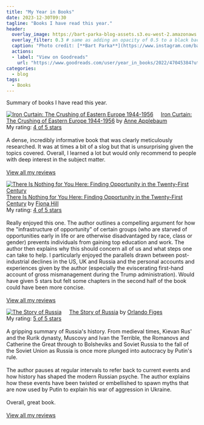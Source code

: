```yaml
---
title: "My Year in Books"
date: 2023-12-30T09:30
tagline: "Books I have read this year."
header:
  overlay_image: https://bart-parka-blog-assets.s3.eu-west-2.amazonaws.com/images/overlays/glacier.jpg
  overlay_filter: 0.3 # same as adding an opacity of 0.5 to a black background
  caption: "Photo credit: [**Bart Parka**](https://www.instagram.com/bart_parka/)"
  actions:
  - label: "View on Goodreads"
    url: "https://www.goodreads.com/user/year_in_books/2022/47045384?utm_source=twitter"
categories:
  - blog
tags:
  - Books
---
```


Summary of books I have read this year.

<a href="https://www.goodreads.com/book/show/13531848-iron-curtain" style="float: left; padding-right: 20px"><img border="0" alt="Iron Curtain: The Crushing of Eastern Europe 1944-1956" src="https://i.gr-assets.com/images/S/compressed.photo.goodreads.com/books/1425958829l/13531848._SX98_.jpg" /></a><a href="https://www.goodreads.com/book/show/13531848-iron-curtain">Iron Curtain: The Crushing of Eastern Europe 1944-1956</a> by <a href="https://www.goodreads.com/author/show/64761.Anne_Applebaum">Anne Applebaum</a><br/>
My rating: <a href="https://www.goodreads.com/review/show/4601512545">4 of 5 stars</a><br /><br />
A dense, incredibly informative book that was clearly meticulously researched. It was at times a bit of a slog but that is unsurprising given the topics covered. Overall, I learned a lot but would only recommend to people with deep interest in the subject matter.
<br/><br/>
<a href="https://www.goodreads.com/review/list/47045384-bart-parka">View all my reviews</a>

<a href="https://www.goodreads.com/book/show/59246374-there-is-nothing-for-you-here" style="float: left; padding-right: 20px"><img border="0" alt="There Is Nothing for You Here: Finding Opportunity in the Twenty-First Century" src="https://i.gr-assets.com/images/S/compressed.photo.goodreads.com/books/1633791408l/59246374._SX98_.jpg" /></a><a href="https://www.goodreads.com/book/show/59246374-there-is-nothing-for-you-here">There Is Nothing for You Here: Finding Opportunity in the Twenty-First Century</a> by <a href="https://www.goodreads.com/author/show/8067238.Fiona_Hill">Fiona  Hill</a><br/>
My rating: <a href="https://www.goodreads.com/review/show/5086154493">4 of 5 stars</a><br /><br />
Really enjoyed this one. The author outlines a compelling argument for how the "infrastructure of opportunity" of certain groups (who are starved of opportunities early in life or are otherwise disadvantaged by race, class or gender) prevents individuals from gaining top education and work. The author then explains why this should concern all of us and what steps one can take to help. I particularly enjoyed the parallels drawn between post-industrial declines in the US, UK and Russia and the personal accounts and experiences given by the author (especially the eviscerating first-hand account of gross mismanagement during the Trump administration). Would have given 5 stars but felt some chapters in the second half of the book could have been more concise.
<br/><br/>
<a href="https://www.goodreads.com/review/list/47045384-bart-parka">View all my reviews</a>

<a href="https://www.goodreads.com/book/show/62673915-the-story-of-russia" style="float: left; padding-right: 20px"><img border="0" alt="The Story of Russia" src="https://i.gr-assets.com/images/S/compressed.photo.goodreads.com/books/1663711295l/62673915._SX98_.jpg" /></a><a href="https://www.goodreads.com/book/show/62673915-the-story-of-russia">The Story of Russia</a> by <a href="https://www.goodreads.com/author/show/21461.Orlando_Figes">Orlando Figes</a><br/>
My rating: <a href="https://www.goodreads.com/review/show/5038187943">5 of 5 stars</a><br /><br />
A gripping summary of Russia's history. From medieval times, Kievan Rus' and the Rurik dynasty, Muscovy and Ivan the Terrible, the Romanovs and Catherine the Great through to Bolsheviks and Soviet Russia to the fall of the Soviet Union as Russia is once more plunged into autocracy by Putin's rule.<br /><br />The author pauses at regular intervals to refer back to current events and how history has shaped the modern Russian psyche. The author explains how these events have been twisted or embellished to spawn myths that are now used by Putin to explain his war of aggression in Ukraine.<br /><br />Overall, great book.
<br/><br/>
<a href="https://www.goodreads.com/review/list/47045384-bart-parka">View all my reviews</a>

